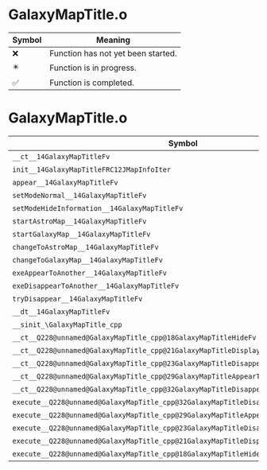 # GalaxyMapTitle.o
| Symbol | Meaning 
| ------------- | ------------- 
| :x: | Function has not yet been started. 
| :eight_pointed_black_star: | Function is in progress. 
| :white_check_mark: | Function is completed. 


# GalaxyMapTitle.o
| Symbol | Decompiled? |
| ------------- | ------------- |
| `__ct__14GalaxyMapTitleFv` | :x: |
| `init__14GalaxyMapTitleFRC12JMapInfoIter` | :x: |
| `appear__14GalaxyMapTitleFv` | :x: |
| `setModeNormal__14GalaxyMapTitleFv` | :x: |
| `setModeHideInformation__14GalaxyMapTitleFv` | :x: |
| `startAstroMap__14GalaxyMapTitleFv` | :x: |
| `startGalaxyMap__14GalaxyMapTitleFv` | :x: |
| `changeToAstroMap__14GalaxyMapTitleFv` | :x: |
| `changeToGalaxyMap__14GalaxyMapTitleFv` | :x: |
| `exeAppearToAnother__14GalaxyMapTitleFv` | :x: |
| `exeDisappearToAnother__14GalaxyMapTitleFv` | :x: |
| `tryDisappear__14GalaxyMapTitleFv` | :x: |
| `__dt__14GalaxyMapTitleFv` | :x: |
| `__sinit_\GalaxyMapTitle_cpp` | :x: |
| `__ct__Q228@unnamed@GalaxyMapTitle_cpp@18GalaxyMapTitleHideFv` | :x: |
| `__ct__Q228@unnamed@GalaxyMapTitle_cpp@21GalaxyMapTitleDisplayFv` | :x: |
| `__ct__Q228@unnamed@GalaxyMapTitle_cpp@23GalaxyMapTitleDisappearFv` | :x: |
| `__ct__Q228@unnamed@GalaxyMapTitle_cpp@29GalaxyMapTitleAppearToAnotherFv` | :x: |
| `__ct__Q228@unnamed@GalaxyMapTitle_cpp@32GalaxyMapTitleDisappearToAnotherFv` | :x: |
| `execute__Q228@unnamed@GalaxyMapTitle_cpp@32GalaxyMapTitleDisappearToAnotherCFP5Spine` | :x: |
| `execute__Q228@unnamed@GalaxyMapTitle_cpp@29GalaxyMapTitleAppearToAnotherCFP5Spine` | :x: |
| `execute__Q228@unnamed@GalaxyMapTitle_cpp@23GalaxyMapTitleDisappearCFP5Spine` | :x: |
| `execute__Q228@unnamed@GalaxyMapTitle_cpp@21GalaxyMapTitleDisplayCFP5Spine` | :x: |
| `execute__Q228@unnamed@GalaxyMapTitle_cpp@18GalaxyMapTitleHideCFP5Spine` | :x: |
